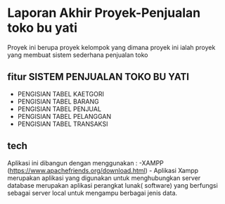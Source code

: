 # Laporan Akhir Proyek-Penjualan toko bu yati
Proyek ini berupa proyek kelompok yang dimana proyek ini ialah proyek yang membuat sistem sederhana penjualan toko

## fitur SISTEM PENJUALAN TOKO BU YATI 
- PENGISIAN TABEL KAETGORI
- PENGISIAN TABEL BARANG
- PENGISIAN TABEL PENJUAL
- PENGISIAN TABEL PELANGGAN
- PENGISIAN TABEL TRANSAKSI

## tech
Aplikasi ini dibangun dengan menggunakan :
-XAMPP (https://www.apachefriends.org/download.html) - Aplikasi Xampp merupakan aplikasi yang digunakan untuk menghubungkan server database merupakan aplikasi perangkat lunak( software)
yang berfungsi sebagai server local untuk mengampu berbagai jenis data.
